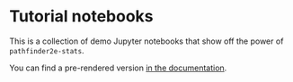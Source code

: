 # Tutorial notebooks

This is a collection of demo Jupyter notebooks that show off the power of
`pathfinder2e-stats`.

You can find a pre-rendered version
[in the documentation](https://pathfinder2e-stats.readthedocs.io/en/latest/notebooks/index.html).

